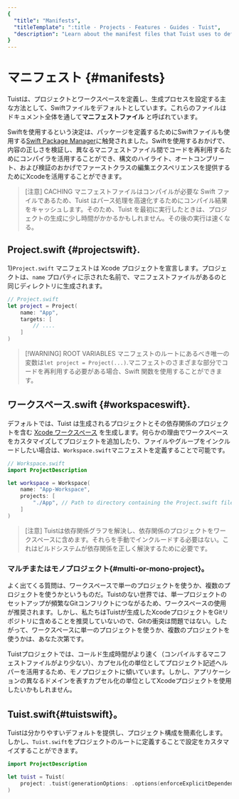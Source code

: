 ```yaml
---
{
  "title": "Manifests",
  "titleTemplate": ":title · Projects · Features · Guides · Tuist",
  "description": "Learn about the manifest files that Tuist uses to define projects and workspaces and configure the generation process."
}
---
```

# マニフェスト {#manifests}

Tuistは、プロジェクトとワークスペースを定義し、生成プロセスを設定する主な方法として、Swiftファイルをデフォルトとしています。これらのファイルはドキュメント全体を通して**マニフェストファイル**
と呼ばれています。

Swiftを使用するという決定は、パッケージを定義するためにSwiftファイルも使用する[Swift Package
Manager](https://www.swift.org/documentation/package-manager/)に触発されました。Swiftを使用するおかげで、内容の正しさを検証し、異なるマニフェストファイル間でコードを再利用するためにコンパイラを活用することができ、構文のハイライト、オートコンプリート、および検証のおかげでファーストクラスの編集エクスペリエンスを提供するためにXcodeを活用することができます。

> [注意] CACHING マニフェストファイルはコンパイルが必要な Swift ファイルであるため、Tuist
> はパース処理を高速化するためにコンパイル結果をキャッシュします。そのため、Tuist
> を最初に実行したときは、プロジェクトの生成に少し時間がかかるかもしれません。その後の実行は速くなる。

## Project.swift {#projectswift}.

1}`Project.swift`</LocalizedLink> マニフェストは Xcode プロジェクトを宣言します。プロジェクトは、`name`
プロパティに示された名前で、マニフェストファイルがあるのと同じディレクトリに生成されます。

```swift
// Project.swift
let project = Project(
    name: "App",
    targets: [
        // ....
    ]
)
```


> [!WARNING] ROOT VARIABLES マニフェストのルートにあるべき唯一の変数は`let project =
> Project(...)`.マニフェストのさまざまな部分でコードを再利用する必要がある場合、Swift 関数を使用することができます。

## ワークスペース.swift {#workspaceswift}.

デフォルトでは、Tuist は生成されるプロジェクトとその依存関係のプロジェクトを含む [Xcode
ワークスペース](https://developer.apple.com/documentation/xcode/projects-and-workspaces)
を生成します。何らかの理由でワークスペースをカスタマイズしてプロジェクトを追加したり、ファイルやグループをインクルードしたい場合は、<LocalizedLink href="/references/project-description/structs/workspace">`Workspace.swift`</LocalizedLink>マニフェストを定義することで可能です。

```swift
// Workspace.swift
import ProjectDescription

let workspace = Workspace(
    name: "App-Workspace",
    projects: [
        "./App", // Path to directory containing the Project.swift file
    ]
)
```

> [注意]
> Tuistは依存関係グラフを解決し、依存関係のプロジェクトをワークスペースに含めます。それらを手動でインクルードする必要はない。これはビルドシステムが依存関係を正しく解決するために必要です。

### マルチまたはモノプロジェクト{#multi-or-mono-project}。

よく出てくる質問は、ワークスペースで単一のプロジェクトを使うか、複数のプロジェクトを使うかというものだ。Tuistのない世界では、単一プロジェクトのセットアップが頻繁なGitコンフリクトにつながるため、ワークスペースの使用が推奨されます。しかし、私たちはTuistが生成したXcodeプロジェクトをGitリポジトリに含めることを推奨していないので、Gitの衝突は問題ではない。したがって、ワークスペースに単一のプロジェクトを使うか、複数のプロジェクトを使うかは、あなた次第です。

Tuistプロジェクトでは、コールド生成時間がより速く（コンパイルするマニフェストファイルがより少ない）、カプセル化の単位として<LocalizedLink href="/guides/features/projects/code-sharing">プロジェクト記述ヘルパー</LocalizedLink>を活用するため、モノプロジェクトに傾いています。しかし、アプリケーションの異なるドメインを表すカプセル化の単位としてXcodeプロジェクトを使用したいかもしれません。

## Tuist.swift{#tuistswift}。

Tuistは<LocalizedLink href="/contributors/principles.html#default-to-conventions">分かりやすいデフォルト</LocalizedLink>を提供し、プロジェクト構成を簡素化します。しかし、<LocalizedLink href="/references/project-description/structs/tuist">`Tuist.swift`</LocalizedLink>をプロジェクトのルートに定義することで設定をカスタマイズすることができます。

```swift
import ProjectDescription

let tuist = Tuist(
    project: .tuist(generationOptions: .options(enforceExplicitDependencies: true))
)
```
